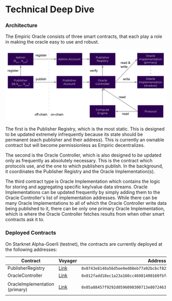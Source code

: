 # Technical Deep Dive

### Architecture

The Empiric Oracle consists of three smart contracts, that each play a role in making the oracle easy to use and robust.

![Architecture overview for Empiric Network smart contracts](../../assets/Pontis-Architecture.png)

The first is the Publisher Registry, which is the most static. This is designed to be updated extremely infrequently because its state should be permanent (each publisher and their address). This is currently an ownable contract but will become permissionless as Empiric decentralizes.

The second is the Oracle Controller, which is also designed to be updated only as frequently as absolutely necessary. This is the contract which protocols use, and the one to which publishers publish. In the background, it coordinates the Publisher Registry and the Oracle Implementation(s).

The third contract type is Oracle Implementation which contains the logic for storing and aggregating specific key/value data streams. Oracle Implementations can be updated frequently by simply adding them to the Oracle Controller's list of implementation addresses. While there can be many Oracle Implementations to all of which the Oracle Controller write data being published to it, there can be only one primary Oracle Implementation, which is where the Oracle Controller fetches results from when other smart contracts ask it to.

### Deployed Contracts

On Starknet Alpha-Goerli (testnet), the contracts are currently deployed at the following addresses:

| Contract                       | Voyager                                                                                                           | Address                                                                                    |
| ------------------------------ | ----------------------------------------------------------------------------------------------------------------- | ------------------------------------------------------------------------------------------ |
| PublisherRegistry              | [Link](https://goerli.voyager.online/contract/0x07e05e4dea8a62988d9a06ea47bdac34c759a413db5b358e4a3a3d691d9d89e4) | `0x0743e8140a56d5ee9ed08eb77a92bcbcf8257da34ab2a2ee93110709e61ab11a`                       |
| OracleController               | [Link](https://goerli.voyager.online/contract/0x012fadd18ec1a23a160cc46981400160fbf4a7a5eed156c4669e39807265bcd4) | `0x012fadd18ec1a23a160cc46981400160fbf4a7a5eed156c4669e39807265bcd4`                       |
| OracleImplementation (primary) | [Link](https://goerli.voyager.online/contract/0x05a88457f9292d0596090300713e80724631024e7a92989302d458271c98cad4) | <p><code>0x05a88457f9292d0596090300713e80724631024e7a92989302d458271c98cad4</code><br></p> |
